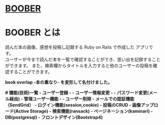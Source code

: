 # [BOOBER](https://boober-iyefvtwh-27069184.herokuapp.com/)
# BOOBER とは
  読んだ本の画像、感想を投稿し記録する Ruby on Rails で作成した アプリです。<br>
  ユーザーが今まで読んだ本を一覧で確認することができ、思い出を記録することができます。
  また、検索欄からタイトルを入力すると他のユーザーの投稿を確認することができます。
  <p><strong> book overlap -本の重なり- </string>を変形して名付けました。</p>
# 機能(技術)一覧
 - ユーザー登録
 - - ユーザー情報変更
 - - パスワード変更(メール経由)
 - 管理ユーザー機能
 - - ユーザー削除
 - メールでの認証機能（SendGrid）
 - ログイン機能(session,cookie)
 - 投稿のCRUD
 - 画像アップロード(Active Storage)
 - 検索機能(ransack)
 - ページネーション(kaminari)
 - DB(postgresql)
 - フロントデザイン(Bootstrap4)
